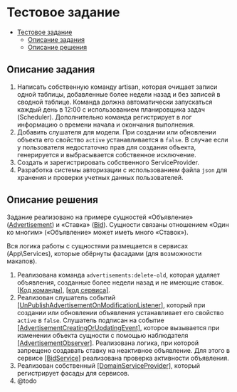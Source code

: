 # Тестовое задание

<!-- TOC -->
* [Тестовое задание](#тестовое-задание)
  * [Описание задания](#описание-задания)
  * [Описание решения](#описание-решения)
<!-- TOC -->

## Описание задания

1. Написать собственную команду artisan, которая очищает записи одной таблицы, добавленные более недели назад и без
   записей в сводной таблице. Команда должна автоматически запускаться каждый день в 12:00 с использованием планировщика
   задач (Scheduler). Дополнительно команда регистрирует в лог информацию о времени начала и окончания выполнения.
2. Добавить слушателя для модели. При создании или обновлении объекта его свойство `active` устанавливается в `false`. В
   случае если у пользователя недостаточно прав для создания объекта, генерируется и выбрасывается собственное
   исключение.
3. Создать и зарегистрировать собственного ServiceProvider.
4. Разработка системы авторизации с использованием файла `json` для хранения и проверки учетных данных пользователей.

## Описание решения

Задание реализовано на примере сущностей «Объявление» ([Advertisement](app/Models/Advertisement.php)) и
«Ставка» ([Bid](app/Models/Bid.php)). Сущности связаны отношением «Один ко многим» («Объявление» может иметь много
«Ставок»).

Вся логика работы с сущностями размещается в сервисах (App\Services), которые обёрнуты фасадами (для возможности
макапов).

1. Реализована команда `advertisements:delete-old`, которая удаляет объявления, созданные более недели назад и не
   имеющие ставок.
   [\[Код команды\]](app/Console/Commands/AdvertisementsDeleteOldCommand.php), [\[код сервиса\]](app/Services/AdvertisementCleanerService.php).
2. Реализован слушатель
   событий [\[UnPublishAdvertisementOnModificationListener\]](app/Listeners/UnPublishAdvertisementOnModificationListener.php),
   который при создании или обновлении объявления устанавливает его свойство `active` в `false`.
   Слушатель подписан на
   событие [\[AdvertisementCreatingOrUpdatingEvent\]](app/Events/AdvertisementCreatingOrUpdatingEvent.php), которое
   вызывается при изменении объекта сущности с помощью
   наблюдателя [\[AdvertisementObserver\]](app/Observers/AdvertisementObserver.php).
   Реализована логика, при которой запрещено создавать ставку на неактивное объявление. Для этого в
   сервисе [\[BidService\]](app/Services/BidService.php) реализована проверка активности объявления.
3. Реализован собственный [\[DomainServiceProvider\]](app/Providers/DomainServiceProvider.php), который регистрирует
   фасады для сервисов.
4. @todo
